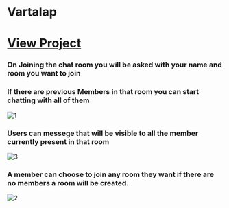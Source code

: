 # Vartalap
# [View Project](https://chat-application-rooms.herokuapp.com/)
### On Joining the chat room you will be asked with your name and room you want to join
### If there are previous Members in that room you can start chatting with all of them
![1](https://user-images.githubusercontent.com/74761614/132416987-aba9b27c-755b-411d-84bb-a8e09021be6e.png)

### Users can messege that will be visible to all the member currently present in that room
![3](https://user-images.githubusercontent.com/74761614/132416995-8309cae6-6c4a-4a6c-a3e5-090c9643c2bf.png)
### A member can choose to join any room they want if there are no members a room will be created.
![2](https://user-images.githubusercontent.com/74761614/132416993-8d722074-694c-45fc-beba-d38e5b8ff8f1.png)

